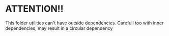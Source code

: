 # ATTENTION!!
This folder utilities can't have outside dependencies.
Carefull too with inner dependencies, may result in a circular dependency